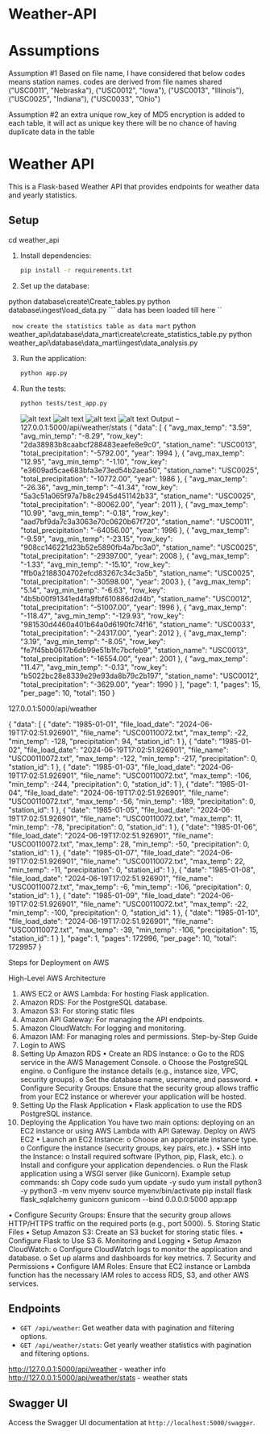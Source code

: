 # Weather-API
# Assumptions

Assumption #1
Based on file name, I have considered that below codes means station names. codes are derived from file names shared 
("USC0011", "Nebraska"),
("USC0012", "Iowa"),
("USC0013", "Illinois"),
("USC0025", "Indiana"),
("USC0033", "Ohio")

Assumption #2 an extra unique row_key of MD5 encryption is added to each table, it will act as unique key
there will be no chance of having duplicate data in the table


# Weather API

This is a Flask-based Weather API that provides endpoints for weather data and yearly statistics.

## Setup
cd weather_api
1. Install dependencies:
    ```sh
    pip install -r requirements.txt
    ```

2. Set up the database:

python database\create\Create_tables.py
python database\ingest\load_data.py
``` data has been loaded till here ``

``` now create the statistics table as data mart```
python weather_api\database\data_mart\create\create_statistics_table.py
python weather_api\database\data_mart\ingest\data_analysis.py


3. Run the application:
    ```sh
    python app.py
    ```

4. Run the tests:
    ```sh
    python tests/test_app.py
    ```

     ![alt text](image-1.png)
     ![alt text](image-2.png)
     ![alt text](image-3.png)
     ![alt text](image-4.png)
Output – 
127.0.0.1:5000/api/weather/stats
{
    "data": [
        {
            "avg_max_temp": "3.59",
            "avg_min_temp": "-8.29",
            "row_key": "2da38983b8caabcf288483eaefe8e9c0",
            "station_name": "USC0013",
            "total_precipitation": "-5792.00",
            "year": 1994
        },
        {
            "avg_max_temp": "12.95",
            "avg_min_temp": "-1.10",
            "row_key": "e3609ad5cae683bfa3e73ed54b2aea50",
            "station_name": "USC0025",
            "total_precipitation": "-10772.00",
            "year": 1986
        },
        {
            "avg_max_temp": "-26.36",
            "avg_min_temp": "-41.34",
            "row_key": "5a3c51a065f97a7b8c2945d451142b33",
            "station_name": "USC0025",
            "total_precipitation": "-80062.00",
            "year": 2011
        },
        {
            "avg_max_temp": "10.99",
            "avg_min_temp": "-0.18",
            "row_key": "aad7bf9da7c3a3063e70c0620b67f720",
            "station_name": "USC0011",
            "total_precipitation": "-64056.00",
            "year": 1996
        },
        {
            "avg_max_temp": "-9.59",
            "avg_min_temp": "-23.15",
            "row_key": "908cc146221d23b52e5890fb4a7bc3a0",
            "station_name": "USC0025",
            "total_precipitation": "-29397.00",
            "year": 2008
        },
        {
            "avg_max_temp": "-1.33",
            "avg_min_temp": "-15.10",
            "row_key": "ffb0a2188304702efcd83267c34c3a5b",
            "station_name": "USC0025",
            "total_precipitation": "-30598.00",
            "year": 2003
        },
        {
            "avg_max_temp": "5.14",
            "avg_min_temp": "-6.63",
            "row_key": "4b5b00f91341ed4fa9fbf610886d2d4b",
            "station_name": "USC0012",
            "total_precipitation": "-51007.00",
            "year": 1996
        },
        {
            "avg_max_temp": "-118.47",
            "avg_min_temp": "-129.93",
            "row_key": "981530d4460a401b64a0d6190fc74f16",
            "station_name": "USC0033",
            "total_precipitation": "-24317.00",
            "year": 2012
        },
        {
            "avg_max_temp": "3.19",
            "avg_min_temp": "-8.05",
            "row_key": "fe7f45bb0617b6db99e51b1fc7bcfeb9",
            "station_name": "USC0013",
            "total_precipitation": "-16554.00",
            "year": 2001
        },
        {
            "avg_max_temp": "11.47",
            "avg_min_temp": "-0.13",
            "row_key": "b5022bc28e8339e29e93da8b79c2b197",
            "station_name": "USC0012",
            "total_precipitation": "-3629.00",
            "year": 1990
        }
    ],
    "page": 1,
    "pages": 15,
    "per_page": 10,
    "total": 150
}

127.0.0.1:5000/api/weather

{
    "data": [
        {
            "date": "1985-01-01",
            "file_load_date": "2024-06-19T17:02:51.926901",
            "file_name": "USC00110072.txt",
            "max_temp": -22,
            "min_temp": -128,
            "precipitation": 94,
            "station_id": 1
        },
        {
            "date": "1985-01-02",
            "file_load_date": "2024-06-19T17:02:51.926901",
            "file_name": "USC00110072.txt",
            "max_temp": -122,
            "min_temp": -217,
            "precipitation": 0,
            "station_id": 1
        },
        {
            "date": "1985-01-03",
            "file_load_date": "2024-06-19T17:02:51.926901",
            "file_name": "USC00110072.txt",
            "max_temp": -106,
            "min_temp": -244,
            "precipitation": 0,
            "station_id": 1
        },
        {
            "date": "1985-01-04",
            "file_load_date": "2024-06-19T17:02:51.926901",
            "file_name": "USC00110072.txt",
            "max_temp": -56,
            "min_temp": -189,
            "precipitation": 0,
            "station_id": 1
        },
        {
            "date": "1985-01-05",
            "file_load_date": "2024-06-19T17:02:51.926901",
            "file_name": "USC00110072.txt",
            "max_temp": 11,
            "min_temp": -78,
            "precipitation": 0,
            "station_id": 1
        },
        {
            "date": "1985-01-06",
            "file_load_date": "2024-06-19T17:02:51.926901",
            "file_name": "USC00110072.txt",
            "max_temp": 28,
            "min_temp": -50,
            "precipitation": 0,
            "station_id": 1
        },
        {
            "date": "1985-01-07",
            "file_load_date": "2024-06-19T17:02:51.926901",
            "file_name": "USC00110072.txt",
            "max_temp": 22,
            "min_temp": -11,
            "precipitation": 0,
            "station_id": 1
        },
        {
            "date": "1985-01-08",
            "file_load_date": "2024-06-19T17:02:51.926901",
            "file_name": "USC00110072.txt",
            "max_temp": -6,
            "min_temp": -106,
            "precipitation": 0,
            "station_id": 1
        },
        {
            "date": "1985-01-09",
            "file_load_date": "2024-06-19T17:02:51.926901",
            "file_name": "USC00110072.txt",
            "max_temp": -22,
            "min_temp": -100,
            "precipitation": 0,
            "station_id": 1
        },
        {
            "date": "1985-01-10",
            "file_load_date": "2024-06-19T17:02:51.926901",
            "file_name": "USC00110072.txt",
            "max_temp": -39,
            "min_temp": -106,
            "precipitation": 15,
            "station_id": 1
        }
    ],
    "page": 1,
    "pages": 172996,
    "per_page": 10,
    "total": 1729957
}

Steps for Deployment on AWS

High-Level AWS Architecture
1.	AWS EC2 or AWS Lambda: For hosting Flask application.
2.	Amazon RDS: For the PostgreSQL database.
3.	Amazon S3: For storing static files
4.	Amazon API Gateway: For managing the API endpoints.
5.	Amazon CloudWatch: For logging and monitoring.
6.	Amazon IAM: For managing roles and permissions.
Step-by-Step Guide
1. Login to AWS
2. Setting Up Amazon RDS
•	Create an RDS Instance:
o	Go to the RDS service in the AWS Management Console.
o	Choose the PostgreSQL engine.
o	Configure the instance details (e.g., instance size, VPC, security groups).
o	Set the database name, username, and password.
•	Configure Security Groups: Ensure that the security group allows traffic from your EC2 instance or wherever your application will be hosted.
3. Setting Up the Flask Application
•	Flask application to use the RDS PostgreSQL instance.
4. Deploying the Application
You have two main options: deploying on an EC2 instance or using AWS Lambda with API Gateway.
Deploy on AWS EC2
•	Launch an EC2 Instance:
o	Choose an appropriate instance type.
o	Configure the instance (security groups, key pairs, etc.).
•	SSH into the Instance:
o	Install required software (Python, pip, Flask, etc.).
o	Install and configure your application dependencies.
o	Run the Flask application using a WSGI server (like Gunicorn).
Example setup commands:
sh
Copy code
sudo yum update -y
sudo yum install python3 -y
python3 -m venv myenv
source myenv/bin/activate
pip install flask flask_sqlalchemy gunicorn
gunicorn --bind 0.0.0.0:5000 app:app

•	Configure Security Groups: Ensure that the security group allows HTTP/HTTPS traffic on the required ports (e.g., port 5000).
5. Storing Static Files 
•	Setup Amazon S3: Create an S3 bucket for storing static files.
•	Configure Flask to Use S3
6. Monitoring and Logging
•	Setup Amazon CloudWatch:
o	Configure CloudWatch logs to monitor the application and database.
o	Set up alarms and dashboards for key metrics.
7. Security and Permissions
•	Configure IAM Roles: Ensure that EC2 instance or Lambda function has the necessary IAM roles to access RDS, S3, and other AWS services.



## Endpoints

- `GET /api/weather`: Get weather data with pagination and filtering options.
- `GET /api/weather/stats`: Get yearly weather statistics with pagination and filtering options.

http://127.0.0.1:5000/api/weather - weather info
http://127.0.0.1:5000/api/weather/stats - weather stats
## Swagger UI

Access the Swagger UI documentation at `http://localhost:5000/swagger`.
